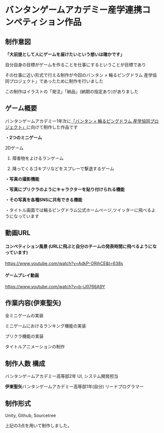 # バンタンゲームアカデミー産学連携コンペティション作品
## 制作意図

**「大前提として人にゲームを届けたいという想いは確かです」**

自分自身の目標がゲームを作ることを仕事にするということが目標であり

その仕事に近い形式で行える制作が今回のバンタン × 輪るピングドラム 産学協同プロジェクト」であったために制作を行いました

この制作はイラストの「発注」「納品」(納期の指定あり)がありました

## ゲーム概要

バンタンゲームアカデミー1年次に[「バンタン × 輪るピングドラム 産学協同プロジェクト」](https://penguindrum10th.jp/)に向けて制作した作品です

**・2つのミニゲーム**

2Dゲーム

1. 障害物をよけるランゲーム

2. 降ってくるゴキブリなどをスプレーで撃退するゲーム

**・写真の撮影機能**

**・写真にプリクラのようにキャラクターを貼り付けられる機能**

**・その写真を各種SNSに共有できる機能**

・タイトル画面では輪るピングドラム公式ホームページ,ツイッターに飛べるようになっています

## 動画URL

#### コンペティション風景 (URLに飛ぶと自分のチームの発表時間に飛べるようになっています)
https://www.youtube.com/watch?v=AdkP-ORjhCE&t=638s
#### ゲームプレイ動画
https://www.youtube.com/watch?v=b-iJ0766A9Y

## 作業内容(伊東聖矢)
全ミニゲームの実装

ミニゲームにおけるランキング機能の実装

プリクラ機能の実装

タイトルアニメーションの制作

## 制作人数 構成

バンタンゲームアカデミー高等部2年 UI, システム開発担当

**伊東聖矢**バンタンゲームアカデミー高等部1年(自分) リードプログラマー

## 制作形式

Unity,
Github,
Sourcetree

上記の3点を用いて制作しました。

